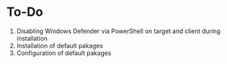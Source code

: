 # To-Do
1. Disabling Windows Defender via PowerShell on target and client during installation
2. Installation of default pakages
3. Configuration of default pakages
